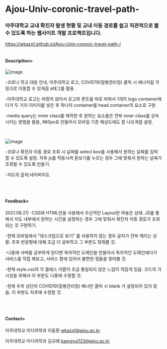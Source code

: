 # Ajou-Univ-coronic-travel-path-

<h3>아주대학교 교내 확진자 발생 현황 및 교내 이동 경로를 쉽고 직관적으로 볼 수 있도록 하는 웹사이트 개발 프로젝트입니다.</h3>

https://wkazxf.github.io/Ajou-Univ-coronic-travel-path-/
<br><br>
<h4>Description></h4>


![image](https://user-images.githubusercontent.com/84431962/130308606-73989357-80bb-44b8-9867-bc9cd5ace276.png)

-코로나 학교 대응 안내, 아주대학교 로고, COVID19(질병관리청) 클릭 시 배너처럼 각 링크로 이동할 수 있게끔 a태그를 활용.

-아주대학교 로고는 마땅치 않아서 로고와 폰트를 따로 떠와서 1개의 logo container에다가 두 가지 이미지를 넣은 후 하나의 container를 head.container의 요소로 구분.

-media query는 inner class를 제작한 후 원하는 요소들은 전부 inner class를 상속시키는 방법을 활용, 980px로 만들어서 모바일 기준 해상도에도 잘 나오게끔 설정.

<br>

![image](https://user-images.githubusercontent.com/84431962/130308609-14b518e5-b8fd-4744-a17d-c91cf29c0594.png)

-코로나 확진자 이동 경로 조회 시 날짜를 select box를 사용해서 원하는 날짜를 입력할 수 있도록 설정. 차후 js를 적용시켜 돋보기를 누르는 경우 그에 맞춰서 원하는 날짜가 조회될 수 있도록 만들기.

-지도의 출처;네이버지도
 
 <br><br>
 
<h4>Feedback></h4>


2021.08.21) 
-CSS와 HTML만을 사용해서 우선적인 Layout만 따놓은 상태. JS를 통해서 지도 내부에서 원하는 시간을 설정하는 경우 그에 맞춰서 확진자 이동 경로가 조회되는 것 구현하기.

-현재 모바일에서 "데스크탑으로 보기" 를 사용하지 않는 경우 글자가 전부 깨지는 상황. 추후 반응형에 대해 조금 더 공부하고 그 부분도 맞춰볼 것.

-나중에 서버를 공부하게 된다면 독자적인 도메인을 만들어서 독자적인 도메인에다가 서비스를 직접 해보고, 서비스 함에 있어서 불편한 점들을 찾아볼 것.

-현재 style.css의 각 클래스 이름이 조금 통일되지 않은 느낌이 적잖게 있음. 코드의 가시성을 위해서 이 부분도 나중에 수정할 것.

-현재 우측 상단의 COVID19(질병관리청) 배너만 클릭 시 blank 가 설정되어 있지 않음. 이 부분도 차후에 수정할 것.
 
 <br><br>
 
<h4>Contact></h4>

아주대학교 미디어학과 이동환 wkazxf@ajou.ac.kr 

아주대학교 미디어학과 김규래 kamgyul123@ajou.ac.kr
